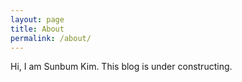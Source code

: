 ```yaml
---
layout: page
title: About
permalink: /about/
---
```


Hi, I am Sunbum Kim. This blog is under constructing.
